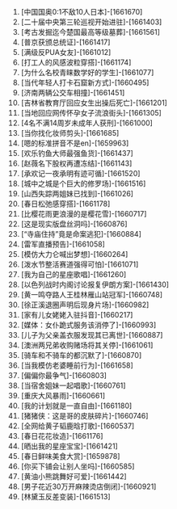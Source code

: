 
1. [中国国奥0:1不敌10人日本]-[1661670]
1. [二十届中央第三轮巡视开始进驻]-[1661403]
1. [考古发掘迄今楚国最高等级墓葬]-[1661561]
1. [普京获颁总统证]-[1661417]
1. [满级反PUA女友]-[1661012]
1. [打工人的风感波粒穿搭]-[1661174]
1. [为什么名校青睐数学好的学生]-[1661077]
1. [当代年轻人打卡石窟新方式]-[1660495]
1. [济南两辆公交车相撞]-[1661451]
1. [吉林省教育厅回应女生出操后死亡]-[1661201]
1. [当地回应网传怀孕女子流浪街头]-[1661305]
1. [4名不满14周岁未成年人获刑]-[1661000]
1. [当你找化妆师剪头]-[1661685]
1. [嗯的标准拼音不是en]-[1659963]
1. [欢乐钓鱼大师最强鱼货]-[1661437]
1. [赵薇名下股权再遭冻结]-[1661143]
1. [承欢记一夜承明有迹可循]-[1661520]
1. [城中之城是个巨大的修罗场]-[1661516]
1. [山西失踪两姐妹已找到]-[1661026]
1. [春日松弛感穿搭]-[1661178]
1. [比樱花雨更浪漫的是樱花雪]-[1660717]
1. [这是现实版盘丝洞吗]-[1660876]
1. [“寺庙住持”竟是命案逃犯]-[1660884]
1. [雷军直播预告]-[1661058]
1. [模仿大力仑喊出梦想]-[1660264]
1. [泼水节整活赛道强得可怕]-[1661071]
1. [我为自己的星座歌唱]-[1661260]
1. [以色列战时内阁讨论报复伊朗方案]-[1661430]
1. [黄一鸣夺路人王桂林雁山站冠军]-[1660748]
1. [徐正溪退圈声明后现身片场]-[1660982]
1. [家有儿女姥姥入驻抖音]-[1660217]
1. [媒体：女仆跪式服务该消停了]-[1660993]
1. [儿子为父亲盖衣服发现其已离世]-[1660887]
1. [澳洲两兄弟收购赌场将其关停]-[1661061]
1. [骑车和不骑车的都沉默了]-[1660870]
1. [当我模仿老婆睡前行为]-[1661658]
1. [偏偏你最争气]-[1660803]
1. [当宿舍姐妹一起唱歌]-[1660761]
1. [重庆大风暴雨]-[1660661]
1. [我的计划就是一直自由]-[1661180]
1. [猪猪侠：这是哥的皮肤碎片]-[1660746]
1. [全网给黄子韬鹿晗打歌]-[1660537]
1. [春日花花妆造]-[1661176]
1. [晒出我的星座宝宝]-[1661421]
1. [春日鲜味美食大赏]-[1659878]
1. [你买下铺会让别人坐吗]-[1660585]
1. [黄油小熊跳舞好可爱]-[1661442]
1. [男子花近30万开麻辣烫店倒闭]-[1660921]
1. [林黛玉反差变装]-[1661513]